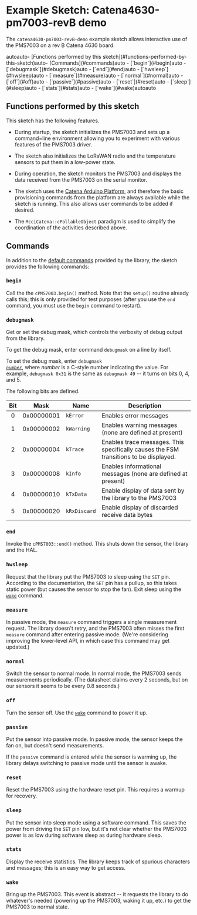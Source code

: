 # Example Sketch: Catena4630-pm7003-revB demo

The `catena4630-pm7003-revB-demo` example sketch allows interactive use of the PMS7003 on a rev B Catena 4630 board.

<!-- markdownlint-disable MD033 -->
<!-- markdownlint-capture -->
<!-- markdownlint-disable -->
<!-- TOC depthFrom:2 updateOnSave:true -->autoauto- [Functions performed by this sketch](#functions-performed-by-this-sketch)auto- [Commands](#commands)auto    - [`begin`](#begin)auto    - [`debugmask`](#debugmask)auto    - [`end`](#end)auto    - [`hwsleep`](#hwsleep)auto    - [`measure`](#measure)auto    - [`normal`](#normal)auto    - [`off`](#off)auto    - [`passive`](#passive)auto    - [`reset`](#reset)auto    - [`sleep`](#sleep)auto    - [`stats`](#stats)auto    - [`wake`](#wake)autoauto<!-- /TOC -->
<!-- markdownlint-restore -->
<!-- Due to a bug in Markdown TOC, the table is formatted incorrectly if tab indentation is set other than 4. Due to another bug, this comment must be *after* the TOC entry. -->

## Functions performed by this sketch

This sketch has the following features.

- During startup, the sketch initializes the PMS7003 and sets up a command=line environment allowing you to experiment with various features of the PMS7003 driver.

- The sketch also initializes the LoRaWAN radio and the temperature sensors to put them in a low-power state.

- During operation, the sketch monitors the PMS7003 and displays the data received from the PMS7003 on the serial monitor.

- The sketch uses the [Catena Arduino Platform](https://github.com/mcci-catena/Catena-Arduino-Platform.git), and therefore the basic provisioning commands from the platform are always available while the sketch is running. This also allows user commands to be added if desired.

- The `McciCatena::cPollableObject` paradigm is used to simplify the coordination of the activities described above.

## Commands

In addition to the [default commands](https://github.com/mcci-catena/Catena-Arduino-Platform#command-summary) provided by the library, the sketch provides the following commands:

### `begin`

Call the the `cPMS7003.begin()` method. Note that the `setup()` routine already calls this; this is only provided for test purposes (after you use the `end` command, you must use the `begin` command to restart).

### `debugmask`

Get or set the debug mask, which controls the verbosity of debug output from the library.

To get the debug mask, enter command `debugmask` on a line by itself.

To set the debug mask, enter <code>debugmask <em><u>number</u></em></code>, where *number* is a C-style number indicating the value. For example, `debugmask 0x31` is the same as `debugmask 49` -- it turns on bits 0, 4, and 5.

The following bits are defined.

Bit  |   Mask     |  Name        | Description
:---:|:----------:|--------------|------------
  0  | 0x00000001 | `kError`     | Enables error messages
  1  | 0x00000002 | `kWarning`   | Enables warning messages (none are defined at present)
  2  | 0x00000004 | `kTrace`     | Enables trace messages. This specifically causes the FSM transitions to be displayed.
  3  | 0x00000008 | `kInfo`      | Enables informational messages (none are defined at present)
  4  | 0x00000010 | `kTxData`    | Enable display of data sent by the library to the PMS7003
  5  | 0x00000020 | `kRxDiscard` | Enable display of discarded receive data bytes

### `end`

Invoke the `cPMS7003::end()` method. This shuts down the sensor, the library and the HAL.

### `hwsleep`

Request that the library put the PMS7003 to sleep using the `SET` pin. According to the documentation, the `SET` pin has a pullup, so this takes static power (but causes the sensor to stop the fan).  Exit sleep using the [`wake`](#wake) command.

### `measure`

In passive mode, the `measure` command triggers a single measurement request. The library doesn't retry, and the PMS7003 often misses the first `measure` command after entering passive mode. (We're considering improving the lower-level API, in which case this command may get updated.)

### `normal`

Switch the sensor to normal mode. In normal mode, the PMS7003 sends measurements periodically. (The datasheet claims every 2 seconds, but on our sensors it seems to be every 0.8 seconds.)

### `off`

Turn the sensor off. Use the [`wake`](#wake) command to power it up.

### `passive`

Put the sensor into passive mode. In passive mode, the sensor keeps the fan on, but doesn't send measurements.

If the `passive` command is entered while the sensor is warming up, the library delays switching to passive mode until the sensor is awake.

### `reset`

Reset the PMS7003 using the hardware reset pin. This requires a warmup for recovery.

### `sleep`

Put the sensor into sleep mode using a software command. This saves the power from driving the `SET` pin low, but it's not clear whether the PMS7003 power is as low during software sleep as during hardware sleep.

### `stats`

Display the receive statistics. The library keeps track of spurious characters and messages; this is an easy way to get access.

### `wake`

Bring up the PMS7003. This event is abstract -- it requests the library to do whatever's needed (powering up the PMS7003, waking it up, etc.) to get the PMS7003 to normal state.
